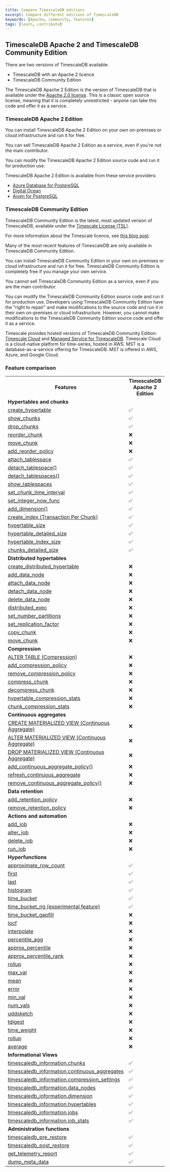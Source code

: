 ```yaml
---
title: Compare TimescaleDB editions
excerpt: Compare different editions of TimescaleDB
keywords: [Apache, community, features]
tags: [learn, contribute]
---
```


## TimescaleDB Apache 2 and TimescaleDB Community Edition

There are two versions of TimescaleDB available:

*   TimescaleDB with an Apache 2 licence
*   TimescaleDB Community Edition

The TimescaleDB Apache 2 Edition is the version of TimescaleDB that is available
under the [Apache 2.0 license][apache-license]. This is a classic open source license,
meaning that it is completely unrestricted - anyone can take this code and offer it
as a service.

### TimescaleDB Apache 2 Edition

You can install TimescaleDB Apache 2 Edition on your own on-premises or cloud
infrastructure and run it for free.

You can sell TimescaleDB Apache 2 Edition as a service, even if you're not the
main contributor.

You can modify the TimescaleDB Apache 2 Edition source code and run it for
production use.

TimescaleDB Apache 2 Edition is available from these service providers:

*   [Azure Database for PostgreSQL][azure-database]
*   [Digital Ocean][digital-ocean]
*   [Aiven for PostgreSQL][aiven]

### TimescaleDB Community Edition

TimescaleDB Community Edition is the latest, most updated version of TimescaleDB,
available under the
[Timescale License (TSL)][timescale-license].

For more information about the Timescale licence, see [this blog post][license-blog].

Many of the most recent features of TimescaleDB are only available in
TimescaleDB Community Edition.

You can install TimescaleDB Community Edition in your own on-premises or cloud
infrastructure and run it for free. TimescaleDB Community Edition is completely
free if you manage your own service.

You cannot sell TimescaleDB Community Edition as a service, even if you are the
main contributor.

You can modify the TimescaleDB Community Edition source code and run it for
production use. Developers using TimescaleDB Community Edition have the "right
to repair" and make modifications to the source code and run it in their own
on-premises or cloud infrastructure. However, you cannot make modifications to
the TimescaleDB Community Edition source code and offer it as a service.

Timescale provides hosted versions of TimescaleDB Community Edition:
[Timescale Cloud][timescale-cloud] and
[Managed Service for TimescaleDB][mst]. Timescale Cloud is a cloud-native
platform for time-series, hosted in AWS. MST is a database-as-a-service offering
for TimescaleDB. MST is offered in AWS, Azure, and Google Cloud.

### Feature comparison

<table>
  <tr>
    <th>Features</th>
    <th>TimescaleDB Apache 2 Edition</th>
    <th>TimescaleDB Community Edition</th>
  </tr>
  <tr>
    <td><strong>Hypertables and chunks</strong></td>
  </tr>
  <tr>
    <td><a href="https://docs.timescale.com/api/latest/hypertable/create_hypertable/">create_hypertable</a></td>
    <td>✅</td>
    <td>✅</td>
  </tr>
  <tr>
    <td><a href="https://docs.timescale.com/api/latest/hypertable/show_chunks/">show_chunks</a></td>
    <td>✅</td>
    <td>✅</td>
  </tr>
  <tr>
    <td><a href="https://docs.timescale.com/api/latest/hypertable/drop_chunks/">drop_chunks</a></td>
    <td>✅</td>
    <td>✅</td>
  </tr>
  <tr>
    <td><a href="https://docs.timescale.com/api/latest/hypertable/reorder_chunk/">reorder_chunk</a></td>
    <td>❌</td>
    <td>✅</td>
  </tr>
  <tr>
    <td><a href="https://docs.timescale.com/api/latest/hypertable/move_chunk/">move_chunk</a></td>
    <td>❌</td>
    <td>✅</td>
  </tr>
  <tr>
    <td><a href="https://docs.timescale.com/api/latest/hypertable/add_reorder_policy/">add_reorder_policy</a></td>
    <td>❌</td>
    <td>✅</td>
  </tr>
  <tr>
    <td><a href="https://docs.timescale.com/api/latest/hypertable/attach_tablespace/">attach_tablespace</a></td>
    <td>✅</td>
    <td>✅</td>
  </tr>
  <tr>
    <td><a href="https://docs.timescale.com/api/latest/hypertable/detach_tablespace/">detach_tablespace()</a></td>
    <td>✅</td>
    <td>✅</td>
  </tr>
  <tr>
    <td><a href="https://docs.timescale.com/api/latest/hypertable/detach_tablespaces/">detach_tablespaces()</a></td>
    <td>✅</td>
    <td>✅</td>
  </tr>
  <tr>
    <td><a href="https://docs.timescale.com/api/latest/hypertable/show_tablespaces/">show_tablespaces</a></td>
    <td>✅</td>
    <td>✅</td>
  </tr>
  <tr>
    <td><a href="https://docs.timescale.com/api/latest/hypertable/set_chunk_time_interval/">set_chunk_time_interval</a></td>
    <td>✅</td>
    <td>✅</td>
  </tr>
  <tr>
    <td><a href="https://docs.timescale.com/api/latest/hypertable/set_integer_now_func/">set_integer_now_func</a></td>
    <td>✅</td>
    <td>✅</td>
  </tr>
  <tr>
    <td><a href="https://docs.timescale.com/api/latest/hypertable/add_dimension/">add_dimension()</a></td>
    <td>✅</td>
    <td>✅</td>
  </tr>
  <tr>
    <td><a href="https://docs.timescale.com/api/latest/hypertable/create_index/">create_index (Transaction Per Chunk)</a></td>
    <td>✅</td>
    <td>✅</td>
  </tr>
  <tr>
    <td><a href="https://docs.timescale.com/api/latest/hypertable/hypertable_size/">hypertable_size</a></td>
    <td>✅</td>
    <td>✅</td>
  </tr>
  <tr>
    <td><a href="https://docs.timescale.com/api/latest/hypertable/hypertable_detailed_size/">hypertable_detailed_size</a></td>
    <td>✅</td>
    <td>✅</td>
  </tr>
  <tr>
    <td><a href="https://docs.timescale.com/api/latest/hypertable/hypertable_index_size/">hypertable_index_size</a></td>
    <td>✅</td>
    <td>✅</td>
  </tr>
  <tr>
    <td><a href="https://docs.timescale.com/api/latest/hypertable/chunks_detailed_size/">chunks_detailed_size</a></td>
    <td>✅</td>
    <td>✅</td>
  </tr>
  <tr>
    <td><strong>Distributed hypertables</strong></td>
  </tr>
  <tr>
    <td><a href="https://docs.timescale.com/api/latest/distributed-hypertables/create_distributed_hypertable/">create_distributed_hypertable</a></td>
    <td>❌</td>
    <td>✅</td>
  </tr>
  <tr>
    <td><a href="https://docs.timescale.com/api/latest/distributed-hypertables/add_data_node/">add_data_node</a></td>
    <td>❌</td>
    <td>✅</td>
  </tr>
  <tr>
    <td><a href="https://docs.timescale.com/api/latest/distributed-hypertables/attach_data_node/">attach_data_node</a></td>
    <td>❌</td>
    <td>✅</td>
  </tr>
  <tr>
    <td><a href="https://docs.timescale.com/api/latest/distributed-hypertables/detach_data_node/">detach_data_node</a></td>
    <td>❌</td>
    <td>✅</td>
  </tr>
  <tr>
    <td><a href="https://docs.timescale.com/api/latest/distributed-hypertables/delete_data_node/">delete_data_node</a></td>
    <td>❌</td>
    <td>✅</td>
  </tr>
  <tr>
    <td><a href="https://docs.timescale.com/api/latest/distributed-hypertables/distributed_exec/">distributed_exec</a></td>
    <td>❌</td>
    <td>✅</td>
  </tr>
  <tr>
    <td><a href="https://docs.timescale.com/api/latest/distributed-hypertables/set_number_partitions/">set_number_partitions</a></td>
    <td>❌</td>
    <td>✅</td>
  </tr>
  <tr>
    <td><a href="https://docs.timescale.com/api/latest/distributed-hypertables/set_replication_factor/">set_replication_factor</a></td>
    <td>❌</td>
    <td>✅</td>
  </tr>
  <tr>
    <td><a href="https://docs.timescale.com/api/latest/distributed-hypertables/copy_chunk_experimental/">copy_chunk</a></td>
    <td>❌</td>
    <td>✅</td>
  </tr>
  <tr>
    <td><a href="https://docs.timescale.com/api/latest/distributed-hypertables/move_chunk_experimental/">move_chunk</a></td>
    <td>❌</td>
    <td>✅</td>
  </tr>
  <tr>
    <td><strong>Compression</strong></td>
  </tr>
  <tr>
    <td><a href="https://docs.timescale.com/api/latest/compression/alter_table_compression/">ALTER TABLE (Compression)</a></td>
    <td>❌</td>
    <td>✅</td>
  </tr>
  <tr>
    <td><a href="https://docs.timescale.com/api/latest/compression/add_compression_policy/#sample-usage">add_compression_policy</a></td>
    <td>❌</td>
    <td>✅</td>
  </tr>
  <tr>
    <td><a href="https://docs.timescale.com/api/latest/compression/remove_compression_policy/">remove_compression_policy</a></td>
    <td>❌</td>
    <td>✅</td>
  </tr>
  <tr>
    <td><a href="https://docs.timescale.com/api/latest/compression/compress_chunk/">compress_chunk</a></td>
    <td>❌</td>
    <td>✅</td>
  </tr>
  <tr>
    <td><a href="https://docs.timescale.com/api/latest/compression/decompress_chunk/">decompress_chunk</a></td>
    <td>❌</td>
    <td>✅</td>
  </tr>
  <tr>
    <td><a href="https://docs.timescale.com/api/latest/compression/hypertable_compression_stats/">hypertable_compression_stats</a></td>
    <td>❌</td>
    <td>✅</td>
  </tr>
  <tr>
    <td><a href="https://docs.timescale.com/api/latest/compression/chunk_compression_stats/">chunk_compression_stats</a></td>
    <td>❌</td>
    <td>✅</td>
  </tr>
  <tr>
    <td><strong>Continuous aggregates</strong></td>
  </tr>
  <tr>
    <td><a href="https://docs.timescale.com/api/latest/continuous-aggregates/create_materialized_view/">CREATE MATERIALIZED VIEW (Continuous Aggregate)</a></td>
    <td>❌</td>
    <td>✅</td>
  </tr>
  <tr>
    <td><a href="https://docs.timescale.com/api/latest/continuous-aggregates/alter_materialized_view/">ALTER MATERIALIZED VIEW (Continuous Aggregate)</a></td>
    <td>❌</td>
    <td>✅</td>
  </tr>
  <tr>
    <td><a href="https://docs.timescale.com/api/latest/continuous-aggregates/drop_materialized_view/">DROP MATERIALIZED VIEW (Continuous Aggregate)</a></td>
    <td>❌</td>
    <td>✅</td>
  </tr>
  <tr>
    <td><a href="https://docs.timescale.com/api/latest/continuous-aggregates/add_continuous_aggregate_policy/">add_continuous_aggregate_policy()</a></td>
    <td>❌</td>
    <td>✅</td>
  </tr>
  <tr>
    <td><a href="https://docs.timescale.com/api/latest/continuous-aggregates/refresh_continuous_aggregate/">refresh_continuous_aggregate</a></td>
    <td>❌</td>
    <td>✅</td>
  </tr>
  <tr>
    <td><a href="https://docs.timescale.com/api/latest/continuous-aggregates/remove_continuous_aggregate_policy/">remove_continuous_aggregate_policy()</a></td>
    <td>❌</td>
    <td>✅</td>
  </tr>
  <tr>
    <td><strong>Data retention</strong></td>
  </tr>
  <tr>
    <td><a href="https://docs.timescale.com/api/latest/data-retention/add_retention_policy/">add_retention_policy</a></td>
    <td>❌</td>
    <td>✅</td>
  </tr>
  <tr>
    <td><a href="https://docs.timescale.com/api/latest/data-retention/remove_retention_policy/">remove_retention_policy</a></td>
    <td>❌</td>
    <td>✅</td>
  </tr>
  <tr>
    <td><strong>Actions and automation</strong></td>
  </tr>
  <tr>
    <td><a href="https://docs.timescale.com/api/latest/actions/add_job/">add_job</a></td>
    <td>❌</td>
    <td>✅</td>
  </tr>
  <tr>
    <td><a href="https://docs.timescale.com/api/latest/actions/alter_job/">alter_job</a></td>
    <td>❌</td>
    <td>✅</td>
  </tr>
  <tr>
    <td><a href="https://docs.timescale.com/api/latest/actions/delete_job/">delete_job</a></td>
    <td>❌</td>
    <td>✅</td>
  </tr>
  <tr>
    <td><a href="https://docs.timescale.com/api/latest/actions/run_job/">run_job</a></td>
    <td>❌</td>
    <td>✅</td>
  </tr>
  <tr>
    <td><strong>Hyperfunctions</strong></td>
  </tr>
  <tr>
    <td><a href="https://docs.timescale.com/api/latest/hyperfunctions/approximate_row_count/">approximate_row_count</a></td>
    <td>✅</td>
    <td>✅</td>
  </tr>
  <tr>
    <td><a href="https://docs.timescale.com/api/latest/hyperfunctions/first/">first</a></td>
    <td>✅</td>
    <td>✅</td>
  </tr>
  <tr>
    <td><a href="https://docs.timescale.com/api/latest/hyperfunctions/last/">last</a></td>
    <td>✅</td>
    <td>✅</td>
  </tr>
  <tr>
    <td><a href="https://docs.timescale.com/api/latest/hyperfunctions/histogram/">histogram</a></td>
    <td>✅</td>
    <td>✅</td>
  </tr>
  <tr>
    <td><a href="https://docs.timescale.com/api/latest/hyperfunctions/time_bucket/">time_bucket</a></td>
    <td>✅</td>
    <td>✅</td>
  </tr>
  <tr>
    <td><a href="https://docs.timescale.com/api/latest/hyperfunctions/time_bucket_ng/">time_bucket_ng (experimental feature)</a></td>
    <td>✅ </td>
    <td>✅ </td>
  </tr>
  <tr>
    <td><a href="https://docs.timescale.com/api/latest/hyperfunctions/gapfilling-interpolation/time_bucket_gapfill/">time_bucket_gapfill</a></td>
    <td>❌</td>
    <td>✅</td>
  </tr>
  <tr>
    <td><a href="https://docs.timescale.com/api/latest/hyperfunctions/gapfilling-interpolation/locf/">locf</a></td>
    <td>❌</td>
    <td>✅</td>
  </tr>
  <tr>
    <td><a href="https://docs.timescale.com/api/latest/hyperfunctions/gapfilling-interpolation/interpolate/">interpolate</a></td>
    <td>❌</td>
    <td>✅</td>
  </tr>
  <tr>
    <td><a href="https://docs.timescale.com/api/latest/hyperfunctions/percentile-approximation/percentile_agg/#percentile-agg">percentile_agg</a></td>
    <td>❌</td>
    <td>✅</td>
  </tr>
  <tr>
    <td><a href="https://docs.timescale.com/api/latest/hyperfunctions/percentile-approximation/approx_percentile/#required-arguments">approx_percentile</a></td>
    <td>❌</td>
    <td>✅</td>
  </tr>
  <tr>
    <td><a href="https://docs.timescale.com/api/latest/hyperfunctions/percentile-approximation/approx_percentile_rank/">approx_percentile_rank</a></td>
    <td>❌</td>
    <td>✅</td>
  </tr>
  <tr>
    <td><a href="https://docs.timescale.com/api/latest/hyperfunctions/percentile-approximation/rollup-percentile/">rollup</a></td>
    <td>❌</td>
    <td>✅</td>
  </tr>
  <tr>
    <td><a href="https://docs.timescale.com/api/latest/hyperfunctions/percentile-approximation/max_val/#returns">max_val</a></td>
    <td>❌</td>
    <td>✅</td>
  </tr>
  <tr>
    <td><a href="https://docs.timescale.com/api/latest/hyperfunctions/percentile-approximation/mean/">mean</a></td>
    <td>❌</td>
    <td>✅</td>
  </tr>
  <tr>
    <td><a href="https://docs.timescale.com/api/latest/hyperfunctions/percentile-approximation/error/">error</a></td>
    <td>❌</td>
    <td>✅</td>
  </tr>
  <tr>
    <td><a href="https://docs.timescale.com/api/latest/hyperfunctions/percentile-approximation/min_val/#required-arguments">min_val</a></td>
    <td>❌</td>
    <td>✅</td>
  </tr>
  <tr>
    <td><a href="https://docs.timescale.com/api/latest/hyperfunctions/percentile-approximation/num_vals-percentile/">num_vals</a></td>
    <td>❌</td>
    <td>✅</td>
  </tr>
  <tr>
    <td><a href="https://docs.timescale.com/api/latest/hyperfunctions/percentile-approximation/percentile-aggregation-methods/uddsketch/#implementation-details">uddsketch</a></td>
    <td>❌</td>
    <td>✅</td>
  </tr>
  <tr>
    <td><a href="https://docs.timescale.com/api/latest/hyperfunctions/percentile-approximation/percentile-aggregation-methods/tdigest/#tdigest">tdigest</a></td>
    <td>❌</td>
    <td>✅</td>
  </tr>
  <tr>
    <td><a href="https://docs.timescale.com/api/latest/hyperfunctions/time-weighted-averages/time_weight/#required-arguments">time_weight</a></td>
    <td>❌</td>
    <td>✅</td>
  </tr>
   <tr>
    <td><a href="https://docs.timescale.com/api/latest/hyperfunctions/time-weighted-averages/rollup-timeweight/">rollup</a></td>
    <td>❌</td>
    <td>✅</td>
  </tr>
  <tr>
    <td><a href="https://docs.timescale.com/api/latest/hyperfunctions/time-weighted-averages/average-time-weight/">average</a></td>
    <td>❌</td>
    <td>✅</td>
  </tr>
  <tr>
    <td><strong>Informational Views</strong></td>
  </tr>
  <tr>
    <td><a href="https://docs.timescale.com/api/latest/informational-views/chunks/#available-columns">timescaledb_information.chunks</a></td>
    <td>✅</td>
    <td>✅</td>
  </tr>
  <tr>
    <td><a href="https://docs.timescale.com/api/latest/informational-views/continuous_aggregates/#sample-usage">timescaledb_information.continuous_aggregates</a></td>
    <td>✅</td>
    <td>✅</td>
  </tr>
  <tr>
    <td><a href="https://docs.timescale.com/api/latest/informational-views/compression_settings/#sample-usage">timescaledb_information.compression_settings</a></td>
    <td>✅</td>
    <td>✅</td>
  </tr>
  <tr>
    <td><a href="https://docs.timescale.com/api/latest/informational-views/data_nodes/#sample-usage">timescaledb_information.data_nodes</a></td>
    <td>✅</td>
    <td>✅</td>
  </tr>
  <tr>
    <td><a href="https://docs.timescale.com/api/latest/informational-views/dimensions/#timescaledb-information-dimensions">timescaledb_information.dimension</a></td>
    <td>✅</td>
    <td>✅</td>
  </tr>
  <tr>
    <td><a href="https://docs.timescale.com/api/latest/informational-views/hypertables/">timescaledb_information.hypertables</a></td>
    <td>✅</td>
    <td>✅</td>
  </tr>
  <tr>
    <td><a href="https://docs.timescale.com/api/latest/informational-views/jobs/#available-columns">timescaledb_information.jobs</a></td>
    <td>✅</td>
    <td>✅</td>
  </tr>
  <tr>
    <td><a href="https://docs.timescale.com/api/latest/informational-views/job_stats/#available-columns">timescaledb_information.job_stats</a></td>
    <td>✅</td>
    <td>✅</td>
  </tr>
  <tr>
    <td><strong>Administration functions</strong></td>
  </tr>
  <tr>
    <td><a href="https://docs.timescale.com/api/latest/administration/timescaledb_pre_restore/">timescaledb_pre_restore</a></td>
    <td>✅</td>
    <td>✅</td>
  </tr>
  <tr>
    <td><a href="https://docs.timescale.com/api/latest/administration/timescaledb_post_restore/">timescaledb_post_restore</a></td>
    <td>✅</td>
    <td>✅</td>
  </tr>
  <tr>
    <td><a href="https://docs.timescale.com/api/latest/administration/get_telemetry_report/">get_telemetry_report</a></td>
    <td>✅</td>
    <td>✅</td>
  </tr>
  <tr>
    <td><a href="https://docs.timescale.com/api/latest/administration/dump_meta_data/">dump_meta_data</a></td>
    <td>✅</td>
    <td>✅</td>
  </tr>
</table>

<!-- vale Google.Units = NO -->

[aiven]: https://aiven.io/postgresql
[azure-database]: https://azure.microsoft.com/en-us/services/postgresql/?&ef_id=CjwKCAjwhOyJBhA4EiwAEcJdcWZ6_o9d5INkZvm1MGsOsinuXgDwV_ySL5vc34z3pyxxrP0R49J_8xoCVvIQAvD_BwE:G:s&OCID=AID2200277_SEM_CjwKCAjwhOyJBhA4EiwAEcJdcWZ6_o9d5INkZvm1MGsOsinuXgDwV_ySL5vc34z3pyxxrP0R49J_8xoCVvIQAvD_BwE:G:s&gclid=CjwKCAjwhOyJBhA4EiwAEcJdcWZ6_o9d5INkZvm1MGsOsinuXgDwV_ySL5vc34z3pyxxrP0R49J_8xoCVvIQAvD_BwE#overview
[digital-ocean]: https://docs.digitalocean.com/products/databases/postgresql/details/supported-extensions/
[license-blog]: https://blog.timescale.com/blog/building-open-source-business-in-cloud-era-v2/
[mst]: /mst/:currentVersion:
[timescale-cloud]: /cloud/:currentVersion:
[timescale-license]: https://github.com/timescale/timescaledb/blob/master/tsl/LICENSE-TIMESCALE
[apache-license]: https://github.com/timescale/timescaledb/blob/master/LICENSE-APACHE

